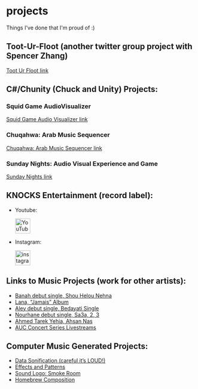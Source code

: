 # projects

Things I've done that I'm proud of :)

## Toot-Ur-Floot (another twitter group project with Spencer Zhang)

[Toot Ur Floot link](https://github.com/spencer-in-github/toot-ur-floot.git)

## C#/Chunity (Chuck and Unity) Projects:

### Squid Game AudioVisualizer

[Squid Game Audio Visualizer link](https://ccrma.stanford.edu/~joudiaa/256a/hw2/)

### Chuqahwa: Arab Music Sequencer

[Chuqahwa: Arab Music Sequencer link](https://ccrma.stanford.edu/~joudiaa/256a/hw3/)

### Sunday Nights: Audio Visual Experience and Game

[Sunday Nights link](https://ccrma.stanford.edu/~joudiaa/256a/final/)

## KNOCKS Entertainment (record label):

 * Youtube: 
 
    [<img src='https://cdn.jsdelivr.net/npm/simple-icons@3.0.1/icons/youtube.svg' alt='YouTube' height='40'>](https://www.youtube.com/channel/UCBRJ-eKhATckCLEYQrNC6Nw) 
    
 * Instagram: 
 
    [<img src='https://cdn.jsdelivr.net/npm/simple-icons@3.0.1/icons/instagram.svg' alt='instagram' height='40'>](https://www.instagram.com/knocksent/)

## Links to Music Projects (work for other artists):

* [Banah debut single, Shou Helou Nehna](https://www.youtube.com/watch?v=9KG4K1jOcUA)
* [Lana, “Jamais” Album](https://iamlana.bandcamp.com/releases)
* [Aley debut single, Bedayati Single](https://www.youtube.com/watch?v=zVILlXqHcqk)
* [Nourhane debut single, Sa3a, 2, 3](https://www.youtube.com/watch?v=L-c6bpHNfMk)
* [Ahmed Tarek Yehia, Ahsan Nas](https://www.youtube.com/watch?v=uXgqnKmN0Vw)
* [AUC Concert Series Livestreams](https://www.youtube.com/channel/UCKPQyaFApE2YQPRhKIG_9cQ)

## Computer Music Generated Projects:

* [Data Sonification (careful it’s LOUD!)](https://ccrma.stanford.edu/~joudiaa/220a/hw1/)
* [Effects and Patterns](https://ccrma.stanford.edu/~joudiaa/220a/hw3/)
* [Sound Logo: Smoke Room](https://ccrma.stanford.edu/~joudiaa/220b/hw1/)
* [Homebrew Composition](https://ccrma.stanford.edu/~joudiaa/220b/hw2/)
